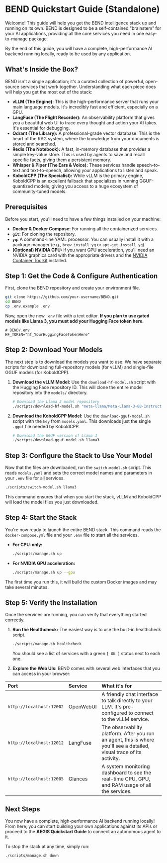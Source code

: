 # BEND Quickstart Guide (Standalone)

Welcome! This guide will help you get the BEND intelligence stack up and running on its own. BEND is designed to be a self-contained "brainstem" for your AI applications, providing all the core services you need in one easy-to-manage package.

By the end of this guide, you will have a complete, high-performance AI backend running locally, ready to be used by any application.

## What's Inside the Box?

BEND isn't a single application; it's a curated collection of powerful, open-source services that work together. Understanding what each piece does will help you get the most out of the stack:

-   **vLLM (The Engine):** This is the high-performance server that runs your main language models. It's incredibly fast and efficient, especially on a GPU.
-   **LangFuse (The Flight Recorder):** An observability platform that gives you a beautiful web UI to trace every thought and action your AI takes. It's essential for debugging.
-   **Qdrant (The Library):** A professional-grade vector database. This is the heart of the RAG system, where the knowledge from your documents is stored and searched.
-   **Redis (The Notebook):** A fast, in-memory database that provides a simple key-value store. This is used by agents to save and recall specific facts, giving them a persistent memory.
-   **Whisper & Piper (The Ears & Voice):** These services handle speech-to-text and text-to-speech, allowing your applications to listen and speak.
-   **KoboldCPP (The Specialist):** While vLLM is the primary engine, KoboldCPP is an excellent fallback that specializes in running GGUF-quantized models, giving you access to a huge ecosystem of community-tuned models.

## Prerequisites

Before you start, you'll need to have a few things installed on your machine:

-   **Docker & Docker Compose:** For running all the containerized services.
-   **`git`:** For cloning the repository.
-   **`yq`:** A command-line YAML processor. You can usually install it with a package manager (e.g., `brew install yq` or `apt-get install yq`).
-   **(Optional) NVIDIA GPU:** If you want GPU acceleration, you'll need an NVIDIA graphics card with the appropriate drivers and the [NVIDIA Container Toolkit](https://docs.nvidia.com/datacenter/cloud-native/container-toolkit/latest/install-guide.html) installed.

## Step 1: Get the Code & Configure Authentication

First, clone the BEND repository and create your environment file.

```bash
git clone https://github.com/your-username/BEND.git
cd BEND
cp .env.example .env
```
Now, open the new `.env` file with a text editor. **If you plan to use gated models like Llama 3, you must add your Hugging Face token here.**
```dotenv
# BEND/.env
HF_TOKEN="hf_YourHuggingFaceTokenHere"
```

## Step 2: Download Your Models

The next step is to download the models you want to use. We have separate scripts for downloading full-repository models (for vLLM) and single-file GGUF models (for KoboldCPP).

1.  **Download the vLLM Model:**
    Use the `download-hf-model.sh` script with the Hugging Face repository ID. This will clone the entire model repository into the `models/` directory.
    ```bash
    # Download the Llama 3 model repository
    ./scripts/download-hf-model.sh "meta-llama/Meta-Llama-3-8B-Instruct"
    ```

2.  **Download the KoboldCPP Model:**
    Use the `download-gguf-model.sh` script with the `key` from `models.yaml`. This downloads just the single `.gguf` file needed by KoboldCPP.
    ```bash
    # Download the GGUF version of Llama 3
    ./scripts/download-gguf-model.sh llama3
    ```

## Step 3: Configure the Stack to Use Your Model

Now that the files are downloaded, run the `switch-model.sh` script. This reads `models.yaml` and sets the correct model names and parameters in your `.env` file for all services.

```bash
./scripts/switch-model.sh llama3
```
This command ensures that when you start the stack, vLLM and KoboldCPP will load the model files you just downloaded.

## Step 4: Start the Stack

You're now ready to launch the entire BEND stack. This command reads the `docker-compose.yml` file and your `.env` file to start all the services.

-   **For CPU-only:**
    ```bash
    ./scripts/manage.sh up
    ```
-   **For NVIDIA GPU acceleration:**
    ```bash
    ./scripts/manage.sh up --gpu
    ```

The first time you run this, it will build the custom Docker images and may take several minutes.

## Step 5: Verify the Installation

Once the services are running, you can verify that everything started correctly.

1.  **Run the Healthcheck:**
    The easiest way is to use the built-in healthcheck script.
    ```bash
    ./scripts/manage.sh healthcheck
    ```
    You should see a list of services with a green `[ OK ]` status next to each one.

2.  **Explore the Web UIs:**
    BEND comes with several web interfaces that you can access in your browser:

| Port | Service | What it's for |
| :--- | :--- | :--- |
| `http://localhost:12002` | OpenWebUI | A friendly chat interface to talk directly to your LLM. It's pre-configured to connect to the vLLM service. |
| `http://localhost:12012` | LangFuse | The observability platform. After you run an agent, this is where you'll see a detailed, visual trace of its activity. |
| `http://localhost:12005` | Glances | A system monitoring dashboard to see the real-time CPU, GPU, and RAM usage of all the services. |

## Next Steps

You now have a complete, high-performance AI backend running locally! From here, you can start building your own applications against its APIs or proceed to the **AEGIS Quickstart Guide** to connect an autonomous agent to it.

To stop the stack at any time, simply run:
```bash
./scripts/manage.sh down
```
